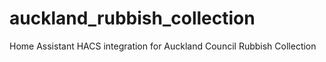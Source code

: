 # auckland_rubbish_collection
Home Assistant HACS integration for Auckland Council Rubbish Collection
